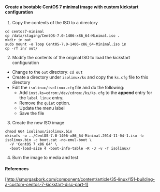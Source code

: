 #### Create a bootable CentOS 7 minimal image with custom kickstart configuration

1. Copy the contents of the ISO to a directory
```
cd centos7-minimal
cp /data/staging/CentOS-7.0-1406-x86_64-Minimal.iso .
mkdir in out
sudo mount -o loop CentOS-7.0-1406-x86_64-Minimal.iso in
cp -rT in/ out/
```

2. Modify the contents of the original ISO to load the kickstart configuration

- Change to the `out` directory: `cd out`
- Create a directory under `isolinux/ks` and copy the `ks.cfg` file to this directory
- Edit the `isolinux/isolinux.cfg` file and do the following:
    - Add `inst.ks=cdrom:/dev/cdrom:/ks/ks.cfg` to the **append** entry for the `label linux` entry. 
    - Remove the `quiet` option.
    - Update the menu label 
    - Save the file

3. Create the new ISO image

```
chmod 664 isolinux/isolinux.bin
mkisofs -o ../CentOS-7.0-1406-x86_64-Minimal.2014-11-04-1.iso -b isolinux.bin -c boot.cat -no-emul-boot \
  -V 'CentOS 7 x86_64' \
  -boot-load-size 4 -boot-info-table -R -J -v -T isolinux/
```
4. Burn the image to media and test

#### References

[http://smorgasbork.com/component/content/article/35-linux/151-building-a-custom-centos-7-kickstart-disc-part-1]
